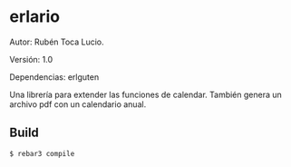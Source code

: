 erlario
=====


Autor: Rubén Toca Lucio.

Versión: 1.0

Dependencias: erlguten


Una librería para extender las funciones de calendar. También genera un archivo
pdf con un calendario anual.


Build
-----

    $ rebar3 compile
